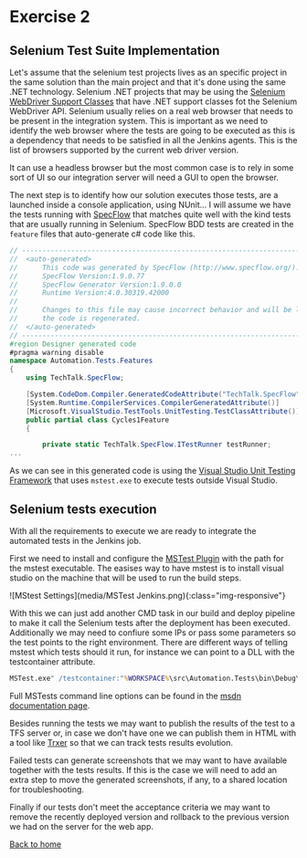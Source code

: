 # Exercise 2

## Selenium Test Suite Implementation

Let's assume that the selenium test projects lives as an specific project in the same solution than the main project and that it's done using the same .NET technology. Selenium .NET projects that may be using the [Selenium WebDriver Support Classes](https://www.nuget.org/packages/Selenium.Support/) that have .NET support classes fot the Selenium WebDriver API. Selenium usually relies on a real web browser that needs to be present in the integration system. This is important as we need to identify the web browser where the tests are going to be executed as this is a dependency that needs to be satisfied in all the Jenkins agents. This is the list of browsers supported by the current web driver version.

It can use a headless browser but the most common case is to rely in some sort of UI so our integration server will need a GUI to open the browser.

The next step is to identify how our solution executes those tests, are a launched inside a console application, using NUnit... I will assume we have the tests running with [SpecFlow](https://www.nuget.org/packages/SpecFlow/) that matches quite well with the kind tests that are usually running in Selenium. SpecFlow BDD tests are created in the `feature` files that auto-generate c# code like this.

```c#
// ------------------------------------------------------------------------------
//  <auto-generated>
//      This code was generated by SpecFlow (http://www.specflow.org/).
//      SpecFlow Version:1.9.0.77
//      SpecFlow Generator Version:1.9.0.0
//      Runtime Version:4.0.30319.42000
// 
//      Changes to this file may cause incorrect behavior and will be lost if
//      the code is regenerated.
//  </auto-generated>
// ------------------------------------------------------------------------------
#region Designer generated code
#pragma warning disable
namespace Automation.Tests.Features
{
    using TechTalk.SpecFlow;

    [System.CodeDom.Compiler.GeneratedCodeAttribute("TechTalk.SpecFlow", "1.9.0.77")]
    [System.Runtime.CompilerServices.CompilerGeneratedAttribute()]
    [Microsoft.VisualStudio.TestTools.UnitTesting.TestClassAttribute()]
    public partial class Cycles1Feature
    {

        private static TechTalk.SpecFlow.ITestRunner testRunner;
...
```

As we can see in this generated code is using the [Visual Studio Unit Testing Framework](https://en.wikipedia.org/wiki/Visual_Studio_Unit_Testing_Framework) that uses `mstest.exe` to execute tests outside Visual Studio.

## Selenium tests execution

With all the requirements to execute we are ready to integrate the automated tests in the Jenkins job.

First we need to install and configure the [MSTest Plugin](https://wiki.jenkins-ci.org/display/JENKINS/MSTest+Plugin) with the path for the mstest executable. The easises way to have mstest is to install visual studio on the machine that will be used to run the build steps.

![MStest Settings](media/MSTest Jenkins.png){:class="img-responsive"}

With this we can just add another CMD task in our build and deploy pipeline to make it call the Selenium tests after the deployment has been executed. Additionally we may need to confiure some IPs or pass some parameters so the test points to the right environment. There are different ways of telling mstest which tests should it run, for instance we can point to a DLL with the testcontainer attribute.

```cmd
MSTest.exe" /testcontainer:"%WORKSPACE%\src\Automation.Tests\bin\Debug\Automation.Tests.dll"
```

Full MSTests command line options can be found in the [msdn documentation page](https://msdn.microsoft.com/en-us/library/ms182489.aspx).

Besides running the tests we may want to publish the results of the test to a TFS server or, in case we don't have one we can publish them in HTML with a tool like [Trxer](https://github.com/NivNavick/trxer) so that we can track tests results evolution. 

Failed tests can generate screenshots that we may want to have available together with the tests results. If this is the case we will need to add an extra step to move the generated screenshots, if any, to a shared location for troubleshooting.

Finally if our tests don't meet the acceptance criteria we may want to remove the recently deployed version and rollback to the previous version we had on the server for the web app.

[Back to home](README.md)